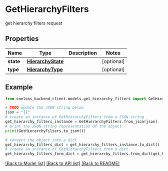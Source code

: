 # GetHierarchyFilters

get hierarchy filters request

## Properties

Name | Type | Description | Notes
------------ | ------------- | ------------- | -------------
**state** | [**HierarchyState**](HierarchyState.md) |  | [optional] 
**type** | [**HierarchyType**](HierarchyType.md) |  | [optional] 

## Example

```python
from onelens_backend_client.models.get_hierarchy_filters import GetHierarchyFilters

# TODO update the JSON string below
json = "{}"
# create an instance of GetHierarchyFilters from a JSON string
get_hierarchy_filters_instance = GetHierarchyFilters.from_json(json)
# print the JSON string representation of the object
print(GetHierarchyFilters.to_json())

# convert the object into a dict
get_hierarchy_filters_dict = get_hierarchy_filters_instance.to_dict()
# create an instance of GetHierarchyFilters from a dict
get_hierarchy_filters_form_dict = get_hierarchy_filters.from_dict(get_hierarchy_filters_dict)
```
[[Back to Model list]](../README.md#documentation-for-models) [[Back to API list]](../README.md#documentation-for-api-endpoints) [[Back to README]](../README.md)


